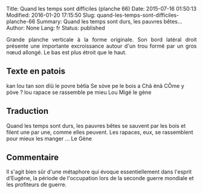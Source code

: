 Title: Quand les temps sont difficiles (planche 66)
Date: 2015-07-16 01:50:13
Modified: 2016-01-20 17:15:50
Slug: quand-les-temps-sont-difficiles-planche-66
Summary: Quand les temps sont durs, les pauvres bêtes...
Author: None
Lang: fr
Status: published

<p style="text-align:justify;">Grande planche verticale à la forme originale. Son bord latéral droit présente une importante excroissance autour d'un trou formé par un gros nœud allongé. Le bas est plus étroit que le haut.</p>
<img style="float: right;" alt="" src="{static}/images/planche_66.png">

## Texte en patois
kan lou tan son dïü le povre bètïa Se sòve pe le bois a Châ ënâ CÔme y pòve ? lou rapace se rassemble pe  mieu Lou Migé             								   le  gène 
              
## Traduction
Quand les temps sont durs, les pauvres bêtes se sauvent par les bois et filent une par une, comme elles peuvent.  Les rapaces, eux, se rassemblent pour mieux les manger ...          Le  Gène

## Commentaire
Il s'agit bien sûr d'une métaphore qui évoque essentiellement dans l'esprit d'Eugène, la période de l'occupation lors de la seconde guerre mondiale et les profiteurs de guerre.

